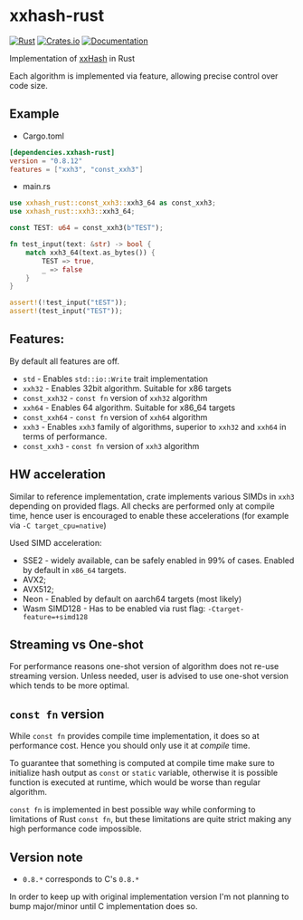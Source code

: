 # xxhash-rust

[![Rust](https://github.com/DoumanAsh/xxhash-rust/actions/workflows/rust.yml/badge.svg)](https://github.com/DoumanAsh/xxhash-rust/actions/workflows/rust.yml)
[![Crates.io](https://img.shields.io/crates/v/xxhash-rust.svg)](https://crates.io/crates/xxhash-rust)
[![Documentation](https://docs.rs/xxhash-rust/badge.svg)](https://docs.rs/crate/xxhash-rust/)

Implementation of [xxHash](https://github.com/Cyan4973/xxHash) in Rust

Each algorithm is implemented via feature, allowing precise control over code size.

## Example

- Cargo.toml

```toml
[dependencies.xxhash-rust]
version = "0.8.12"
features = ["xxh3", "const_xxh3"]
```

- main.rs

```rust
use xxhash_rust::const_xxh3::xxh3_64 as const_xxh3;
use xxhash_rust::xxh3::xxh3_64;

const TEST: u64 = const_xxh3(b"TEST");

fn test_input(text: &str) -> bool {
    match xxh3_64(text.as_bytes()) {
        TEST => true,
        _ => false
    }
}

assert!(!test_input("tEST"));
assert!(test_input("TEST"));
```

## Features:

By default all features are off.

- `std` - Enables `std::io::Write` trait implementation
- `xxh32` - Enables 32bit algorithm. Suitable for x86 targets
- `const_xxh32` - `const fn` version of `xxh32` algorithm
- `xxh64` - Enables 64 algorithm. Suitable for x86_64 targets
- `const_xxh64` - `const fn` version of `xxh64` algorithm
- `xxh3` - Enables `xxh3` family of algorithms, superior to `xxh32` and `xxh64` in terms of performance.
- `const_xxh3` - `const fn` version of `xxh3` algorithm

## HW acceleration

Similar to reference implementation, crate implements various SIMDs in `xxh3` depending on provided flags.
All checks are performed only at compile time, hence user is encouraged to enable these accelerations (for example via `-C target_cpu=native`)

Used SIMD acceleration:

- SSE2 - widely available, can be safely enabled in 99% of cases. Enabled by default in `x86_64` targets.
- AVX2;
- AVX512;
- Neon - Enabled by default on aarch64 targets (most likely)
- Wasm SIMD128 - Has to be enabled via rust flag: `-Ctarget-feature=+simd128`

## Streaming vs One-shot

For performance reasons one-shot version of algorithm does not re-use streaming version.
Unless needed, user is advised to use one-shot version which tends to be more optimal.

## `const fn` version

While `const fn` provides compile time implementation, it does so at performance cost.
Hence you should only use it at _compile_ time.

To guarantee that something is computed at compile time make sure to initialize hash output
as `const` or `static` variable, otherwise it is possible function is executed at runtime, which
would be worse than regular algorithm.

`const fn` is implemented in best possible way while conforming to limitations of Rust `const
fn`, but these limitations are quite strict making any high performance code impossible.

## Version note

- `0.8.*` corresponds to C's `0.8.*`

In order to  keep up with original implementation version I'm not planning to bump major/minor until C implementation does so.
